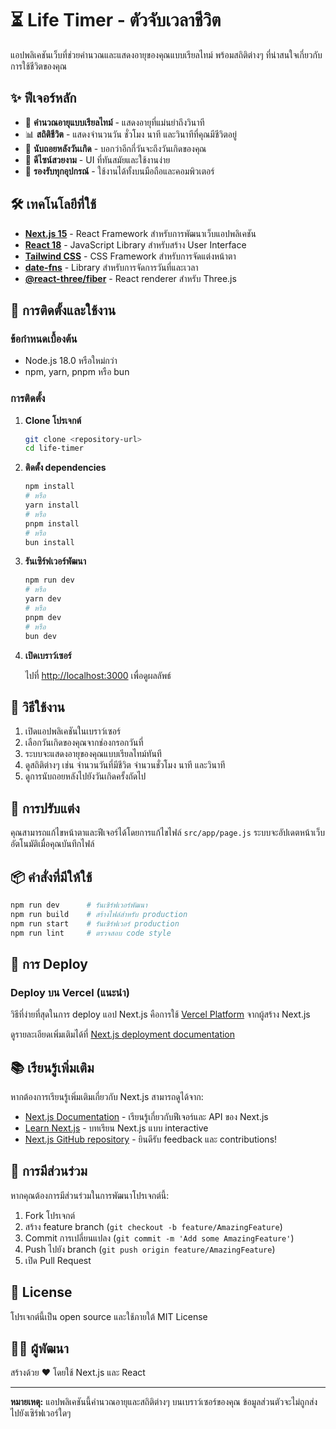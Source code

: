 # ⏳ Life Timer - ตัวจับเวลาชีวิต

แอปพลิเคชันเว็บที่ช่วยคำนวณและแสดงอายุของคุณแบบเรียลไทม์ พร้อมสถิติต่างๆ ที่น่าสนใจเกี่ยวกับการใช้ชีวิตของคุณ

## ✨ ฟีเจอร์หลัก

- 🎂 **คำนวณอายุแบบเรียลไทม์** - แสดงอายุที่แม่นยำถึงวินาที
- 📊 **สถิติชีวิต** - แสดงจำนวนวัน ชั่วโมง นาที และวินาทีที่คุณมีชีวิตอยู่
- 🎉 **นับถอยหลังวันเกิด** - บอกว่าอีกกี่วันจะถึงวันเกิดของคุณ
- 🌈 **ดีไซน์สวยงาม** - UI ที่ทันสมัยและใช้งานง่าย
- 📱 **รองรับทุกอุปกรณ์** - ใช้งานได้ทั้งบนมือถือและคอมพิวเตอร์

## 🛠️ เทคโนโลยีที่ใช้

- **[Next.js 15](https://nextjs.org)** - React Framework สำหรับการพัฒนาเว็บแอปพลิเคชัน
- **[React 18](https://reactjs.org)** - JavaScript Library สำหรับสร้าง User Interface
- **[Tailwind CSS](https://tailwindcss.com)** - CSS Framework สำหรับการจัดแต่งหน้าตา
- **[date-fns](https://date-fns.org)** - Library สำหรับการจัดการวันที่และเวลา
- **[@react-three/fiber](https://docs.pmnd.rs/react-three-fiber)** - React renderer สำหรับ Three.js

## 🚀 การติดตั้งและใช้งาน

### ข้อกำหนดเบื้องต้น

- Node.js 18.0 หรือใหม่กว่า
- npm, yarn, pnpm หรือ bun

### การติดตั้ง

1. **Clone โปรเจกต์**
   ```bash
   git clone <repository-url>
   cd life-timer
   ```

2. **ติดตั้ง dependencies**
   ```bash
   npm install
   # หรือ
   yarn install
   # หรือ
   pnpm install
   # หรือ
   bun install
   ```

3. **รันเซิร์ฟเวอร์พัฒนา**
   ```bash
   npm run dev
   # หรือ
   yarn dev
   # หรือ
   pnpm dev
   # หรือ
   bun dev
   ```

4. **เปิดเบราว์เซอร์**

   ไปที่ [http://localhost:3000](http://localhost:3000) เพื่อดูผลลัพธ์

## 📖 วิธีใช้งาน

1. เปิดแอปพลิเคชันในเบราว์เซอร์
2. เลือกวันเกิดของคุณจากช่องกรอกวันที่
3. ระบบจะแสดงอายุของคุณแบบเรียลไทม์ทันที
4. ดูสถิติต่างๆ เช่น จำนวนวันที่มีชีวิต จำนวนชั่วโมง นาที และวินาที
5. ดูการนับถอยหลังไปยังวันเกิดครั้งถัดไป

## 🎨 การปรับแต่ง

คุณสามารถแก้ไขหน้าตาและฟีเจอร์ได้โดยการแก้ไขไฟล์ `src/app/page.js` ระบบจะอัปเดตหน้าเว็บอัตโนมัติเมื่อคุณบันทึกไฟล์

## 📦 คำสั่งที่มีให้ใช้

```bash
npm run dev      # รันเซิร์ฟเวอร์พัฒนา
npm run build    # สร้างไฟล์สำหรับ production
npm run start    # รันเซิร์ฟเวอร์ production
npm run lint     # ตรวจสอบ code style
```

## 🚀 การ Deploy

### Deploy บน Vercel (แนะนำ)

วิธีที่ง่ายที่สุดในการ deploy แอป Next.js คือการใช้ [Vercel Platform](https://vercel.com/new?utm_medium=default-template&filter=next.js&utm_source=create-next-app&utm_campaign=create-next-app-readme) จากผู้สร้าง Next.js

ดูรายละเอียดเพิ่มเติมได้ที่ [Next.js deployment documentation](https://nextjs.org/docs/app/building-your-application/deploying)

## 📚 เรียนรู้เพิ่มเติม

หากต้องการเรียนรู้เพิ่มเติมเกี่ยวกับ Next.js สามารถดูได้จาก:

- [Next.js Documentation](https://nextjs.org/docs) - เรียนรู้เกี่ยวกับฟีเจอร์และ API ของ Next.js
- [Learn Next.js](https://nextjs.org/learn) - บทเรียน Next.js แบบ interactive
- [Next.js GitHub repository](https://github.com/vercel/next.js) - ยินดีรับ feedback และ contributions!

## 🤝 การมีส่วนร่วม

หากคุณต้องการมีส่วนร่วมในการพัฒนาโปรเจกต์นี้:

1. Fork โปรเจกต์
2. สร้าง feature branch (`git checkout -b feature/AmazingFeature`)
3. Commit การเปลี่ยนแปลง (`git commit -m 'Add some AmazingFeature'`)
4. Push ไปยัง branch (`git push origin feature/AmazingFeature`)
5. เปิด Pull Request

## 📄 License

โปรเจกต์นี้เป็น open source และใช้ภายใต้ MIT License

## 👨‍💻 ผู้พัฒนา

สร้างด้วย ❤️ โดยใช้ Next.js และ React

---

**หมายเหตุ:** แอปพลิเคชันนี้คำนวณอายุและสถิติต่างๆ บนเบราว์เซอร์ของคุณ ข้อมูลส่วนตัวจะไม่ถูกส่งไปยังเซิร์ฟเวอร์ใดๆ
